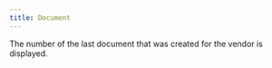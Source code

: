 ```yaml
---
title: Document
---
```



The number of the last document that was created for the vendor is displayed.
